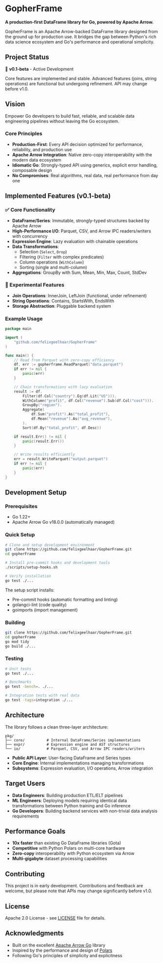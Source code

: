 # GopherFrame

**A production-first DataFrame library for Go, powered by Apache Arrow.**

GopherFrame is an Apache Arrow-backed DataFrame library designed from the ground up for production use. It bridges the gap between Python's rich data science ecosystem and Go's performance and operational simplicity.

## Project Status

🔄 **v0.1-beta** - Active Development

Core features are implemented and stable. Advanced features (joins, string operations) are functional but undergoing refinement. API may change before v1.0.

## Vision

Empower Go developers to build fast, reliable, and scalable data engineering pipelines without leaving the Go ecosystem.

### Core Principles

- **Production-First**: Every API decision optimized for performance, reliability, and production use
- **Apache Arrow Integration**: Native zero-copy interoperability with the modern data ecosystem
- **Idiomatic Go**: Strongly-typed API using generics, explicit error handling, composable design
- **No Compromises**: Real algorithms, real data, real performance from day one

## Implemented Features (v0.1-beta)

### ✅ Core Functionality
- **DataFrame/Series**: Immutable, strongly-typed structures backed by Apache Arrow
- **High-Performance I/O**: Parquet, CSV, and Arrow IPC readers/writers with concurrency
- **Expression Engine**: Lazy evaluation with chainable operations
- **Data Transformations**:
  - Selection (`Select`, `Drop`)
  - Filtering (`Filter` with complex predicates)
  - Column operations (`WithColumn`)
  - Sorting (single and multi-column)
- **Aggregations**: GroupBy with Sum, Mean, Min, Max, Count, StdDev

### 🧪 Experimental Features
- **Join Operations**: InnerJoin, LeftJoin (functional, under refinement)
- **String Operations**: Contains, StartsWith, EndsWith
- **Storage Abstraction**: Pluggable backend system

### Example Usage

```go
package main

import (
    "github.com/felixgeelhaar/GopherFrame"
)

func main() {
    // Read from Parquet with zero-copy efficiency
    df, err := gopherframe.ReadParquet("data.parquet")
    if err != nil {
        panic(err)
    }

    // Chain transformations with lazy evaluation
    result := df.
        Filter(df.Col("country").Eq(df.Lit("US"))).
        WithColumn("profit", df.Col("revenue").Sub(df.Col("cost"))).
        GroupBy("region").
        Aggregate(
            df.Sum("profit").As("total_profit"),
            df.Mean("revenue").As("avg_revenue"),
        ).
        Sort(df.By("total_profit", df.Desc))

    if result.Err() != nil {
        panic(result.Err())
    }

    // Write results efficiently
    err = result.WriteParquet("output.parquet")
    if err != nil {
        panic(err)
    }
}
```

## Development Setup

### Prerequisites

- Go 1.22+
- Apache Arrow Go v18.0.0 (automatically managed)

### Quick Setup

```bash
# Clone and setup development environment
git clone https://github.com/felixgeelhaar/GopherFrame.git
cd gopherFrame

# Install pre-commit hooks and development tools
./scripts/setup-hooks.sh

# Verify installation
go test ./...
```

The setup script installs:
- Pre-commit hooks (automatic formatting and linting)
- golangci-lint (code quality)
- goimports (import management)

### Building

```bash
git clone https://github.com/felixgeelhaar/GopherFrame.git
cd gopherFrame
go mod tidy
go build ./...
```

### Testing

```bash
# Unit tests
go test ./...

# Benchmarks
go test -bench=. ./...

# Integration tests with real data
go test -tags=integration ./...
```

## Architecture

The library follows a clean three-layer architecture:

```
pkg/
├── core/          # Internal DataFrame/Series implementations
├── expr/          # Expression engine and AST structures  
└── io/            # Parquet, CSV, and Arrow IPC readers/writers
```

- **Public API Layer**: User-facing DataFrame and Series types
- **Core Engine**: Internal implementations managing transformations
- **Subsystems**: Expression evaluation, I/O operations, Arrow integration

## Target Users

- **Data Engineers**: Building production ETL/ELT pipelines
- **ML Engineers**: Deploying models requiring identical data transformations between Python training and Go inference  
- **Go Developers**: Building backend services with non-trivial data analysis requirements

## Performance Goals

- **10x faster** than existing Go DataFrame libraries (Gota)
- **Competitive** with Python Polars on multi-core hardware
- **Zero-copy** interoperability with Python ecosystem via Arrow
- **Multi-gigabyte** dataset processing capabilities

## Contributing

This project is in early development. Contributions and feedback are welcome, but please note that APIs may change significantly before v1.0.

## License

Apache 2.0 License - see [LICENSE](LICENSE) file for details.

## Acknowledgments

- Built on the excellent [Apache Arrow Go](https://github.com/apache/arrow-go) library
- Inspired by the performance and design of [Polars](https://github.com/pola-rs/polars)
- Following Go's principles of simplicity and explicitness